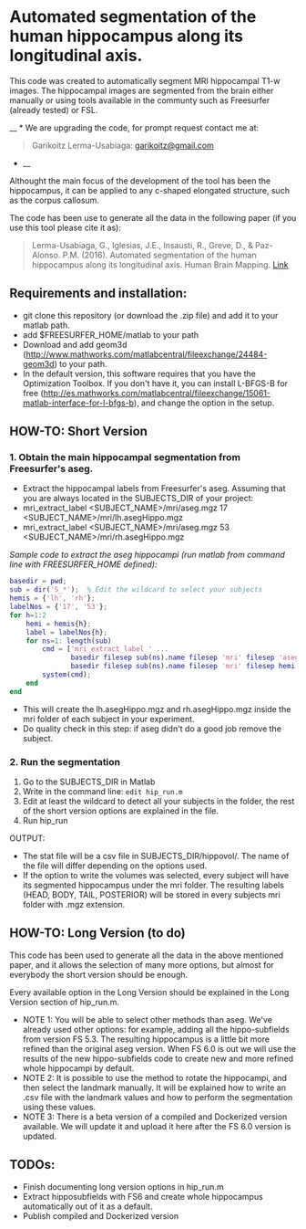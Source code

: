 # Automated segmentation of the human hippocampus along its longitudinal axis.

This code was created to automatically segment MRI hippocampal T1-w images. 
The hippocampal images are segmented from the brain either manually or using tools available in the communty such as Freesurfer (already tested) or FSL. 

__ * We are upgrading the code, for prompt request contact me at: 
 > Garikoitz Lerma-Usabiaga: garikoitz@gmail.com
* __

Althought the main focus of the development of the tool has been the hippocampus, it can be applied to any c-shaped elongated structure, such as the corpus callosum. 

The code has been use to generate all the data in the following paper (if you use this tool please cite it as):
 > Lerma-Usabiaga, G., Iglesias, J.E., Insausti, R., Greve, D., & Paz-Alonso. P.M. (2016). Automated segmentation of the human hippocampus along its longitudinal axis. Human Brain Mapping.  [Link](https://www.researchgate.net/publication/302592857_Automated_segmentation_of_the_human_hippocampus_along_its_longitudinal_axis)




## Requirements and installation:
- git clone this repository (or download the .zip file) and add it to your matlab path. 
- add $FREESURFER_HOME/matlab to your path
- Download and add geom3d (http://www.mathworks.com/matlabcentral/fileexchange/24484-geom3d) to your path.
- In the default version, this software requires that you have the Optimization Toolbox. If you don't have it, you can install L-BFGS-B for free (http://es.mathworks.com/matlabcentral/fileexchange/15061-matlab-interface-for-l-bfgs-b), and change the option in the setup.



## HOW-TO: Short Version
### 1. Obtain the main hippocampal segmentation from Freesurfer's aseg.
  - Extract the hippocampal labels from Freesurfer's aseg. Assuming that you are always located in the SUBJECTS_DIR of your project: 
  - mri_extract_label  <SUBJECT_NAME>/mri/aseg.mgz 17  <SUBJECT_NAME>/mri/lh.asegHippo.mgz
  - mri_extract_label  <SUBJECT_NAME>/mri/aseg.mgz 53  <SUBJECT_NAME>/mri/rh.asegHippo.mgz

  *Sample code to extract the aseg hippocampi (run matlab from command line with FREESURFER_HOME defined):*
```matlab
basedir = pwd;
sub = dir('S_*');  % Edit the wildcard to select your subjects 
hemis = {'lh', 'rh'};
labelNos = {'17', '53'};
for h=1:2
    hemi = hemis{h};
    label = labelNos{h};
    for ns=1: length(sub)
        cmd = ['mri_extract_label ' ...
               basedir filesep sub(ns).name filesep 'mri' filesep 'aseg.mgz ' label ' ' ...
               basedir filesep sub(ns).name filesep 'mri' filesep hemi '.asegHippo.mgz'];
        system(cmd);
    end
end
```
  - This will create the lh.asegHippo.mgz and rh.asegHippo.mgz inside the mri folder of each subject in your experiment. 
  - Do quality check in this step: if aseg didn't do a good job remove the subject. 

### 2. Run the segmentation
  1. Go to the SUBJECTS_DIR in Matlab
  2. Write in the command line: `edit hip_run.m`
  3. Edit at least the wildcard to detect all your subjects in the folder, the rest of the short version options are explained in the file. 
  4. Run hip_run

OUTPUT: 
  - The stat file will be a csv file in SUBJECTS_DIR/hippovol/. The name of the file will differ depending on the options used.
  - If the option to write the volumes was selected, every subject will have its segmented hippocampus under the mri folder. The resulting labels (HEAD, BODY, TAIL, POSTERIOR) will be stored in every subjects mri folder with .mgz extension. 



## HOW-TO: Long Version (to do)
This code has been used to generate all the data in the above mentioned paper, and it allows the selection of many more options, but almost for everybody the short version should be enough. 

Every available option in the Long Version should be explained in the Long Version section of hip_run.m.

  - NOTE 1: You will be able to select other methods than aseg. We've already used other options: for example, adding all the hippo-subfields from version FS 5.3. The resulting hippocampus is a little bit more refined than the original aseg version. When FS 6.0 is out we will use the results of the new hippo-subfields code to create new and more refined whole hippocampi by default.  
  - NOTE 2: It is possible to use the method to rotate the hippocampi, and then select the landmark manually. It will be explained how to write an .csv file with the landmark values and how to perform the segmentation using these values. 
  - NOTE 3: There is a beta version of a compiled and Dockerized version available. We will update it and upload it here after the FS 6.0 version is updated. 



## TODOs: 
- Finish documenting long version options in hip_run.m
- Extract hipposubfields with FS6 and create whole hippocampus automatically out of it as a default.
- Publish compiled and Dockerized version










